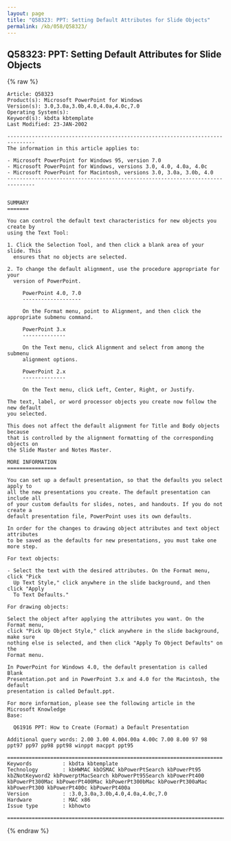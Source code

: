 ```yaml
---
layout: page
title: "Q58323: PPT: Setting Default Attributes for Slide Objects"
permalink: /kb/058/Q58323/
---
```


## Q58323: PPT: Setting Default Attributes for Slide Objects

{% raw %}

	Article: Q58323
	Product(s): Microsoft PowerPoint for Windows
	Version(s): 3.0,3.0a,3.0b,4.0,4.0a,4.0c,7.0
	Operating System(s): 
	Keyword(s): kbdta kbtemplate
	Last Modified: 23-JAN-2002
	
	-------------------------------------------------------------------------------
	The information in this article applies to:
	
	- Microsoft PowerPoint for Windows 95, version 7.0 
	- Microsoft PowerPoint for Windows, versions 3.0, 4.0, 4.0a, 4.0c 
	- Microsoft PowerPoint for Macintosh, versions 3.0, 3.0a, 3.0b, 4.0 
	-------------------------------------------------------------------------------
	
	
	SUMMARY
	=======
	
	You can control the default text characteristics for new objects you create by
	using the Text Tool:
	
	1. Click the Selection Tool, and then click a blank area of your slide. This
	  ensures that no objects are selected.
	
	2. To change the default alignment, use the procedure appropriate for your
	  version of PowerPoint.
	
	     PowerPoint 4.0, 7.0
	     -------------------
	
	     On the Format menu, point to Alignment, and then click the appropriate submenu command.
	
	     PowerPoint 3.x
	     --------------
	
	     On the Text menu, click Alignment and select from among the submenu
	     alignment options.
	
	     PowerPoint 2.x
	     --------------
	
	     On the Text menu, click Left, Center, Right, or Justify.
	
	The text, label, or word processor objects you create now follow the new default
	you selected.
	
	This does not affect the default alignment for Title and Body objects because
	that is controlled by the alignment formatting of the corresponding objects on
	the Slide Master and Notes Master.
	
	MORE INFORMATION
	================
	
	You can set up a default presentation, so that the defaults you select apply to
	all the new presentations you create. The default presentation can include all
	of your custom defaults for slides, notes, and handouts. If you do not create a
	default presentation file, PowerPoint uses its own defaults.
	
	In order for the changes to drawing object attributes and text object attributes
	to be saved as the defaults for new presentations, you must take one more step.
	
	For text objects:
	
	- Select the text with the desired attributes. On the Format menu, click "Pick
	  Up Text Style," click anywhere in the slide background, and then click "Apply
	  To Text Defaults."
	
	For drawing objects:
	
	Select the object after applying the attributes you want. On the Format menu,
	click "Pick Up Object Style," click anywhere in the slide background, make sure
	nothing else is selected, and then click "Apply To Object Defaults" on the
	Format menu.
	
	In PowerPoint for Windows 4.0, the default presentation is called Blank
	Presentation.pot and in PowerPoint 3.x and 4.0 for the Macintosh, the default
	presentation is called Default.ppt.
	
	For more information, please see the following article in the Microsoft Knowledge
	Base:
	
	  Q61916 PPT: How to Create (Format) a Default Presentation
	
	Additional query words: 2.00 3.00 4.004.00a 4.00c 7.00 8.00 97 98 ppt97 pp97 pp98 ppt98 winppt macppt ppt95
	
	======================================================================
	Keywords          : kbdta kbtemplate 
	Technology        : kbHWMAC kbOSMAC kbPowerPtSearch kbPowerPt95 kbZNotKeyword2 kbPowerptMacSearch kbPowerPt95Search kbPowerPt400 kbPowerPt300Mac kbPowerPt400Mac kbPowerPt300bMac kbPowerPt300aMac kbPowerPt300 kbPowerPt400c kbPowerPt400a
	Version           : :3.0,3.0a,3.0b,4.0,4.0a,4.0c,7.0
	Hardware          : MAC x86
	Issue type        : kbhowto
	
	=============================================================================
	

{% endraw %}

